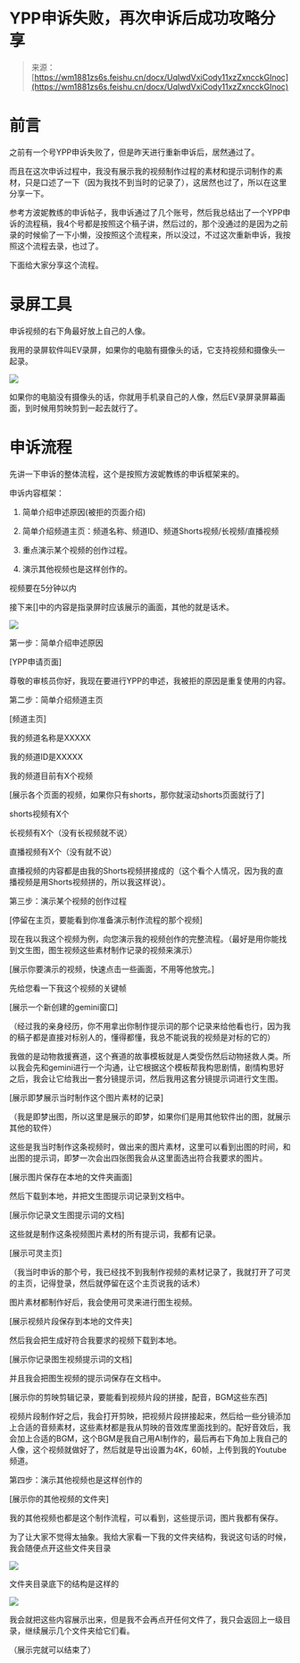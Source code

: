 # YPP申诉失败，再次申诉后成功攻略分享

> 来源：[https://wm1881zs6s.feishu.cn/docx/UqIwdVxiCody11xzZxncckGInoc](https://wm1881zs6s.feishu.cn/docx/UqIwdVxiCody11xzZxncckGInoc)

# 前言

之前有一个号YPP申诉失败了，但是昨天进行重新申诉后，居然通过了。

而且在这次申诉过程中，我没有展示我的视频制作过程的素材和提示词制作的素材，只是口述了一下（因为我找不到当时的记录了），这居然也过了，所以在这里分享一下。

参考方波妮教练的申诉帖子，我申诉通过了几个账号，然后我总结出了一个YPP申诉的流程稿，我4个号都是按照这个稿子讲，然后过的，那个没通过的是因为之前录的时候偷了一下小懒，没按照这个流程来，所以没过，不过这次重新申诉，我按照这个流程去录，也过了。

下面给大家分享这个流程。

# 录屏工具

申诉视频的右下角最好放上自己的人像。

我用的录屏软件叫EV录屏，如果你的电脑有摄像头的话，它支持视频和摄像头一起录。

![](img/a3060745a4669df29b6752b175f1e242.png)

如果你的电脑没有摄像头的话，你就用手机录自己的人像，然后EV录屏录屏幕画面，到时候用剪映剪到一起去就行了。

# 申诉流程

先讲一下申诉的整体流程，这个是按照方波妮教练的申诉框架来的。

申诉内容框架：

1.  简单介绍申述原因(被拒的页面介绍)

1.  简单介绍频道主页：频道名称、频道ID、频道Shorts视频/长视频/直播视频

1.  重点演示某个视频的创作过程。

1.  演示其他视频也是这样创作的。

视频要在5分钟以内

接下来[]中的内容是指录屏时应该展示的画面，其他的就是话术。

![](img/08a9193f8586b70fb6adae6364c34dfa.png)

第一步：简单介绍申述原因

[YPP申请页面]

尊敬的审核员你好，我现在要进行YPP的申述，我被拒的原因是重复使用的内容。

第二步：简单介绍频道主页

[频道主页]

我的频道名称是XXXXX

我的频道ID是XXXXX

我的频道目前有X个视频

[展示各个页面的视频，如果你只有shorts，那你就滚动shorts页面就行了]

shorts视频有X个

长视频有X个（没有长视频就不说）

直播视频有X个（没有就不说）

直播视频的内容都是由我的Shorts视频拼接成的（这个看个人情况，因为我的直播视频是用Shorts视频拼的，所以我这样说）。

第三步：演示某个视频的创作过程

[停留在主页，要能看到你准备演示制作流程的那个视频]

现在我以我这个视频为例，向您演示我的视频创作的完整流程。（最好是用你能找到文生图，图生视频这些素材制作记录的视频来演示）

[展示你要演示的视频，快速点击一些画面，不用等他放完。]

先给您看一下我这个视频的关键帧

[展示一个新创建的gemini窗口]

（经过我的亲身经历，你不用拿出你制作提示词的那个记录来给他看也行，因为我的稿子都是直接对标别人的，懂得都懂，我总不能说我的视频是对标的它的）

我做的是动物救援赛道，这个赛道的故事模板就是人类受伤然后动物拯救人类。所以我会先和gemini进行一个沟通，让它根据这个模板帮我构思剧情，剧情构思好之后，我会让它给我出一套分镜提示词，然后我用这套分镜提示词进行文生图。

[展示即梦展示当时制作这个图片素材的记录]

（我是即梦出图，所以这里是展示的即梦，如果你们是用其他软件出的图，就展示其他的软件）

这些是我当时制作这条视频时，做出来的图片素材，这里可以看到出图的时间，和出图的提示词，即梦一次会出四张图我会从这里面选出符合我要求的图片。

[展示图片保存在本地的文件夹画面]

然后下载到本地，并把文生图提示词记录到文档中。

[展示你记录文生图提示词的文档]

这些就是制作这条视频图片素材的所有提示词，我都有记录。

[展示可灵主页]

（我当时申诉的那个号，我已经找不到我制作视频的素材记录了，我就打开了可灵的主页，记得登录，然后就停留在这个主页说我的话术）

图片素材都制作好后，我会使用可灵来进行图生视频。

[展示视频片段保存到本地的文件夹]

然后我会把生成好符合我要求的视频下载到本地。

[展示你记录图生视频提示词的文档]

并且我会把图生视频的提示词保存在文档中。

[展示你的剪映剪辑记录，要能看到视频片段的拼接，配音，BGM这些东西]

视频片段制作好之后，我会打开剪映，把视频片段拼接起来，然后给一些分镜添加上合适的音频素材，这些素材都是我从剪映的音效库里面找到的。配好音效后，我会加上合适的BGM，这个BGM是我自己用AI制作的，最后再右下角加上我自己的人像，这个视频就做好了，然后就是导出设置为4K，60帧，上传到我的Youtube频道。

第四步：演示其他视频也是这样创作的

[展示你的其他视频的文件夹]

我的其他视频也都是这个制作流程，可以看到，这些提示词，图片我都有保存。

为了让大家不觉得太抽象。我给大家看一下我的文件夹结构，我说这句话的时候，我会随便点开这些文件夹目录

![](img/e7b342ff14fea8d2693152f2374d2d81.png)

文件夹目录底下的结构是这样的

![](img/b24e7886ec9300ee97e6fa3ef481aaf6.png)

我会就把这些内容展示出来，但是我不会再点开任何文件了，我只会返回上一级目录，继续展示几个文件夹给它们看。

（展示完就可以结束了）